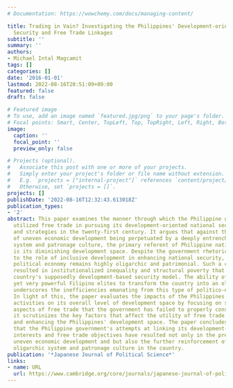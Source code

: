 ```yaml
---
# Documentation: https://wowchemy.com/docs/managing-content/

title: Trading in Vain? Investigating the Philippines' Development-oriented National
  Security and Free Trade Linkages
subtitle: ''
summary: ''
authors:
- Michael Intal Magcamit
tags: []
categories: []
date: '2016-01-01'
lastmod: 2022-08-16T20:51:09+09:00
featured: false
draft: false

# Featured image
# To use, add an image named `featured.jpg/png` to your page's folder.
# Focal points: Smart, Center, TopLeft, Top, TopRight, Left, Right, BottomLeft, Bottom, BottomRight.
image:
  caption: ''
  focal_point: ''
  preview_only: false

# Projects (optional).
#   Associate this post with one or more of your projects.
#   Simply enter your project's folder or file name without extension.
#   E.g. `projects = ["internal-project"]` references `content/project/deep-learning/index.md`.
#   Otherwise, set `projects = []`.
projects: []
publishDate: '2022-08-16T12:32:43.613018Z'
publication_types:
- '2'
abstract: This paper examines the manner through which the Philippine government has
  utilized free trade in pursuing its development-oriented national security policies
  and strategies in the twenty-first century. It argues that against the backdrop
  of uneven economic development being perpetuated by a deeply entrenched oligarchic
  system and patronage culture, the primary referent of Philippine national security
  is its diminishing development space. Despite the government rhetoric with regard
  to the role of inclusive development in enhancing national security, the Philippine
  political economy remains highly oligarchic and patrimonial. Such a condition has
  resulted in institutionalized inequality and structural poverty that undermine the
  country's supposedly development-based security model. The ability of the very few
  yet very powerful Filipino elites to transform the country into an oligarchipelago
  underscores the inefficiencies emanating from this type of politico-economic arrangement.
  In light of this, the paper evaluates the impacts of the Philippines' free trade
  activities on its overall level of development space by focusing on several crucial
  aspects of free trade that the government has failed to properly consider. Moreover,
  it scrutinizes the key factors that affect the utility of free trade for securing
  and enhancing the Philippines' development space. The paper concludes by arguing
  that the Philippine government's attempts at linking its development-centric security
  interests and free trade objectives have resulted not only in the preservation of
  uneven economic development and but also the further reinforcement of the existing
  oligarchic system and patronage culture in the country.
publication: '*Japanese Journal of Political Science*'
links:
- name: URL
  url: https://www.cambridge.org/core/journals/japanese-journal-of-political-science/article/trading-in-vain-investigating-the-philippines-developmentoriented-national-security-and-free-trade-linkages/07DB39BEB2FF2D885D325A6EB9F11825
---
```

